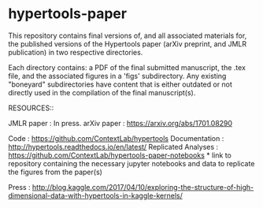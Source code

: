 # hypertools-paper

This repository contains final versions of, and all associated materials for, the published versions of the Hypertools paper (arXiv preprint, and JMLR publication) in two respective directories.

Each directory contains: a PDF of the final submitted manuscript, the .tex file, and the associated figures in a 'figs' subdirectory. Any existing "boneyard" subdirectories have content that is either outdated or not directly used in the compilation of the final manuscript(s).

RESOURCES::

JMLR paper : In press.
arXiv paper : https://arxiv.org/abs/1701.08290 

Code : https://github.com/ContextLab/hypertools
Documentation : http://hypertools.readthedocs.io/en/latest/
Replicated Analyses : https://github.com/ContextLab/hypertools-paper-notebooks
	* link to repository containing the necessary jupyter notebooks and data to replicate the figures from the paper(s) 

Press : http://blog.kaggle.com/2017/04/10/exploring-the-structure-of-high-dimensional-data-with-hypertools-in-kaggle-kernels/

